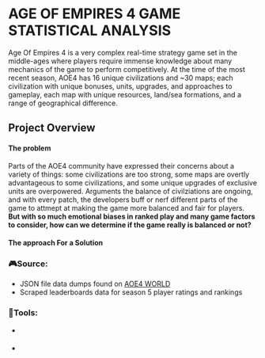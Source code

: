 # AGE OF EMPIRES 4 GAME STATISTICAL ANALYSIS

Age Of Empires 4 is a very complex real-time strategy game set in the middle-ages where players require immense knowledge about many mechanics of the game to perform competitively. At the time of the most recent season, AOE4 has 16 unique civilizations and ~30 maps; each civilization with unique bonuses, units, upgrades, and approaches to gameplay, each map with unique resources, land/sea formations, and a range of geographical difference. 

## Project Overview

#### The problem
Parts of the AOE4 community have expressed their concerns about a variety of things: some civilizations are too strong, some maps are overtly advantageous to some civilizations, and some unique upgrades of exclusive units are overpowered. 
Arguments the balance of civilziations are ongoing, and with every patch, the developers buff or nerf different parts of the game to attmept at making the game more balanced and fair for players. **But with so much emotional biases in ranked play and many game factors to consider, how can we determine if the game really is balanced or not?**

#### The approach For a Solution



### 🎮Source:
- JSON file data dumps found on [AOE4 WORLD](https://aoe4world.com/)
- Scraped leaderboards data for season 5 player ratings and rankings

### 🔨Tools:
- 

#### 
- 
